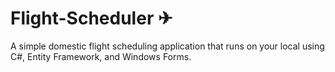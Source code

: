 # Flight-Scheduler ✈

A simple domestic flight scheduling application that runs on your local using C#, Entity Framework, and Windows Forms.
